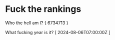 # Fuck the rankings

Who the hell am I?
{ 6734713 }

What fucking year is it?
[ 2024-08-06T07:00:00Z ]
